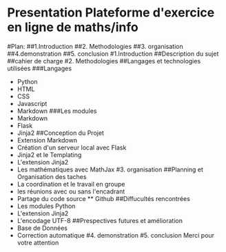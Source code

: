 
Presentation
Plateforme d'exercice en ligne de maths/info
============================================
#Plan:
##1.Introduction
##2. Methodologies
##3. organisation
##4.demonstration
##5. conclusion
#1.Introduction
##Description du sujet
##cahier de charge
#2. Methodologies
##Langages et technologies utilisées
###Langages
* Python
* HTML
* CSS
* Javascript
* Markdown
###Les modules
* Markdown
* Flask
* Jinja2
##Conception du Projet
* Extension Markdown
* Création d'un serveur local avec Flask
* Jinja2 et le Templating
* L'extension Jinja2
* Les mathématiques avec MathJax
#3. organisation
##Planning et Organisation des taches
* La coordination et le travail en groupe
* les réunions avec ou sans l'encadrant
* Partage du code source 
** Github
##Diffucultés rencontrées 
* Les modules Python
* L'extension Jinja2
* L'encodage UTF-8
##Prespectives futures et amélioration
* Base de Données
* Correction automatique
#4. demonstration
#5. conclusion
Merci pour votre attention 



